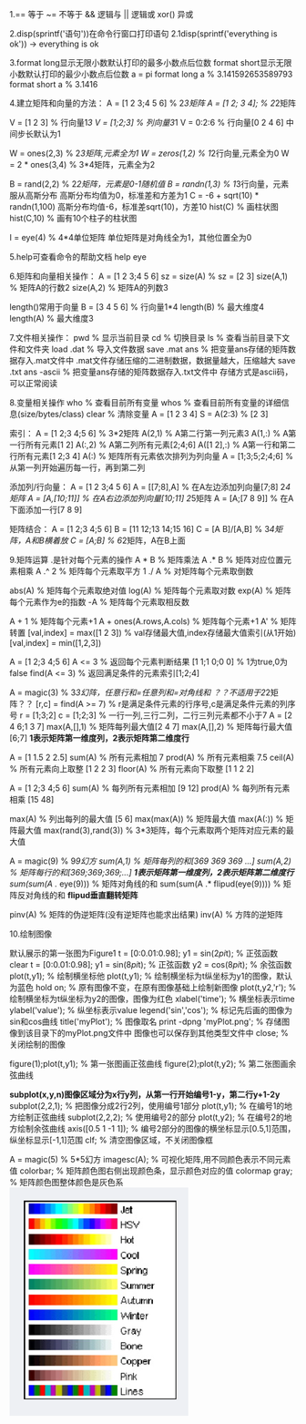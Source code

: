 1.== 等于 ~= 不等于 && 逻辑与 || 逻辑或 xor() 异或

2.disp(sprintf('语句'))在命令行窗口打印语句
2.1disp(sprintf('everything is ok'))
-> everything is ok

3.format long显示无限小数默认打印的最多小数点后位数
format short显示无限小数默认打印的最少小数点后位数
 a = pi
 format long
 a % 3.141592653589793
 format short
 a % 3.1416

4.建立矩阵和向量的方法：
 A = [1 2 3;4 5 6] % 2*3矩阵
 A = [1 2;
3 4]; % 2*2矩阵

 V = [1 2 3] % 行向量1*3
 V = [1;2;3] % 列向量3*1
 V = 0:2:6 % 行向量[0 2 4 6] 中间步长默认为1

 W = ones(2,3) % 2*3矩阵,元素全为1
 W = zeros(1,2) % 1*2行向量,元素全为0
 W = 2 * ones(3,4) % 3*4矩阵，元素全为2

 B = rand(2,2) % 2*2矩阵，元素是0-1随机值
 B = randn(1,3) % 1*3行向量，元素服从高斯分布
高斯分布均值为0，标准差和方差为1
 C = -6 + sqrt(10) * randn(1,100)
高斯分布均值-6，标准差sqrt(10)，方差10
 hist(C) % 画柱状图
 hist(C,10) % 画有10个柱子的柱状图

 I = eye(4) % 4*4单位矩阵
单位矩阵是对角线全为1，其他位置全为0

5.help可查看命令的帮助文档
 help eye

6.矩阵和向量相关操作：
 A = [1 2 3;4 5 6]
 sz = size(A) % sz = [2 3]
 size(A,1) % 矩阵A的行数2
 size(A,2) % 矩阵A的列数3

length()常用于向量
 B = [3 4 5 6] % 行向量1*4
 length(B) % 最大维度4
 length(A) % 最大维度3

7.文件相关操作：
 pwd % 显示当前目录
 cd % 切换目录
 ls % 查看当前目录下文件和文件夹
 load .dat % 导入文件数据
 save .mat ans % 把变量ans存储的矩阵数据存入.mat文件中
.mat文件存储压缩的二进制数据，数据量越大，压缩越大
 save .txt ans -ascii % 把变量ans存储的矩阵数据存入.txt文件中
存储方式是ascii码，可以正常阅读


8.变量相关操作
 who % 查看目前所有变量
 whos % 查看目前所有变量的详细信息(size/bytes/class)
 clear % 清除变量
 A = [1 2 3 4]
 S = A(2:3) % [2 3]

索引：
 A = [1 2;3 4;5 6] % 3*2矩阵
 A(2,1) % A第二行第一列元素3
 A(1,:) % A第一行所有元素[1 2]
 A(:,2) % A第二列所有元素[2;4;6]
 A([1 2],:) % A第一行和第二行所有元素[1 2;3 4]
 A(:) % 矩阵所有元素依次排列为列向量
A = [1;3;5;2;4;6] % 从第一列开始遍历每一行，再到第二列

添加列/行向量：
 A = [1 2 3;4 5 6]
 A = [[7;8],A] % 在A左边添加列向量[7;8] 2*4矩阵
 A = [A,[10;11]] % 在A右边添加列向量[10;11] 2*5矩阵
 A = [A;[7 8 9]] % 在A下面添加一行[7 8 9]

矩阵结合：
 A = [1 2;3 4;5 6]
 B = [11 12;13 14;15 16]
 C = [A B]/[A,B] % 3*4矩阵，A和B横着放
 C = [A;B] % 6*2矩阵，A在B上面

9.矩阵运算
.是针对每个元素的操作
 A * B % 矩阵乘法
 A .* B % 矩阵对应位置元素相乘
 A .^ 2 % 矩阵每个元素取平方
 1 ./ A % 对矩阵每个元素取倒数

 abs(A) % 矩阵每个元素取绝对值
 log(A) % 矩阵每个元素取对数
 exp(A) % 矩阵每个元素作为e的指数
 -A % 矩阵每个元素取相反数

 A + 1 % 矩阵每个元素+1
 A + ones(A.rows,A.cols) % 矩阵每个元素+1
 A' % 矩阵转置
 [val,index] = max([1 2 3]) % val存储最大值,index存储最大值索引(从1开始) 
 [val,index] = min([1,2,3])

 A = [1 2;3 4;5 6]
 A <= 3 % 返回每个元素判断结果
[1 1;1 0;0 0] % 1为true,0为false
 find(A <= 3) % 返回满足条件的元素索引[1;2;4]

 A = magic(3) % 3*3幻阵，任意行和=任意列和=对角线和
？？不适用于2*2矩阵？？
 [r,c] = find(A >= 7) % r是满足条件元素的行序号,c是满足条件元素的列序号
r = [1;3;2] c = [1;2;3] % 一行一列,三行二列，二行三列元素都不小于7
 A = [2 4 6;1 3 7]
 max(A,[],1) % 矩阵每列最大值[2 4 7]
 max(A,[],2) % 矩阵每行最大值[6;7]
**1表示矩阵第一维度列，2表示矩阵第二维度行**

 A = [1 1.5 2 2.5]
 sum(A) % 所有元素相加 7
 prod(A) % 所有元素相乘 7.5
 ceil(A) % 所有元素向上取整 [1 2 2 3]
 floor(A) % 所有元素向下取整 [1 1 2 2]

 A = [1 2;3 4;5 6]
 sum(A) % 每列所有元素相加 [9 12]
 prod(A) % 每列所有元素相乘 [15 48]

 max(A) % 列出每列的最大值 [5 6]
 max(max(A)) % 矩阵最大值
 max(A(:)) % 矩阵最大值
 max(rand(3),rand(3)) % 3*3矩阵，每个元素取两个矩阵对应元素的最大值

 A = magic(9) % 9*9幻方
 sum(A,1) % 矩阵每列的和[369 369 369 ...]
 sum(A,2) % 矩阵每行的和[369;369;369;...]
**1表示矩阵第一维度列，2表示矩阵第二维度行**
 sum(sum(A .* eye(9))) % 矩阵对角线的和
 sum(sum(A .* flipud(eye(9)))) % 矩阵反对角线的和
**flipud垂直翻转矩阵**

 pinv(A) % 矩阵的伪逆矩阵(没有逆矩阵也能求出结果)
 inv(A) % 方阵的逆矩阵

10.绘制图像

默认展示的第一张图为Figure1
 t = [0:0.01:0.98];
 y1 = sin(2*pi*t); % 正弦函数
 clear
 t = [0:0.01:0.98];
 y1 = sin(8*pi*t); % 正弦函数
 y2 = cos(8*pi*t); % 余弦函数
 plot(t,y1); % 绘制横坐标他
 plot(t,y1); % 绘制横坐标为t纵坐标为y1的图像，默认为蓝色
 hold on; % 原有图像不变，在原有图像基础上绘制新图像
 plot(t,y2,'r'); % 绘制横坐标为t纵坐标为y2的图像，图像为红色
 xlabel('time'); % 横坐标表示time
 ylabel('value'); % 纵坐标表示value
 legend('sin','cos'); % 标记先后画的图像为sin和cos曲线
 title('myPlot'); % 图像取名
 print -dpng 'myPlot.png'; % 存储图像到该目录下的myPlot.png文件中
图像也可以保存到其他类型文件中
 close; %  关闭绘制的图像

 figure(1);plot(t,y1); % 第一张图画正弦曲线
 figure(2);plot(t,y2); % 第二张图画余弦曲线

**subplot(x,y,n)图像区域分为x行y列，从第一行开始编号1-y，第二行y+1-2y**
 subplot(2,2,1); % 把图像分成2行2列，使用编号1部分
 plot(t,y1); % 在编号1的地方绘制正弦曲线
 subplot(2,2,2); % 使用编号2的部分
 plot(t,y2); % 在编号2的地方绘制余弦曲线
 axis([0.5 1 -1 1]); % 编号2部分的图像的横坐标显示[0.5,1]范围，纵坐标显示[-1,1]范围
 clf; % 清空图像区域，不关闭图像框

A = magic(5) % 5*5幻方
 imagesc(A); % 可视化矩阵,用不同颜色表示不同元素值
 colorbar; % 矩阵颜色图右侧出现颜色条，显示颜色对应的值
 colormap gray; % 矩阵颜色图整体颜色是灰色系
![colormap](./pictures/colormap.png)
